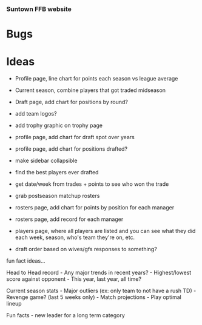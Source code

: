 ### Suntown FFB website

# Bugs


# Ideas

- Profile page, line chart for points each season vs league average
- Current season, combine players that got traded midseason
- Draft page, add chart for positions by round?
- add team logos?
- add trophy graphic on trophy page
- profile page, add chart for draft spot over years
- profile page, add chart for positions drafted?
- make sidebar collapsible

- find the best players ever drafted
- get date/week from trades + points to see who won the trade
- grab postseason matchup rosters
- rosters page, add chart for points by position for each manager
- rosters page, add record for each manager
- players page, where all players are listed and you can see what they did each week, season, who's team they're on, etc.

- draft order based on wives/gfs responses to something?

fun fact ideas...

Head to Head record
    - Any major trends in recent years?
    - Highest/lowest score against opponent
        - This year, last year, all time?
    
Current season stats
    - Major outliers (ex: only team to not have a rush TD)
    - Revenge game? (last 5 weeks only)
    - Match projections
    - Play optimal lineup

Fun facts
    - new leader for a long term category

